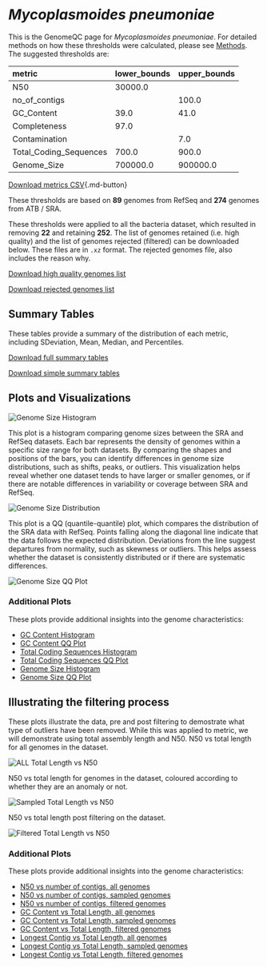 # *Mycoplasmoides pneumoniae*

This is the GenomeQC page for *Mycoplasmoides pneumoniae*. For detailed methods on how these thresholds were calculated, please see [Methods](../../methods.md).
The suggested thresholds are: 

| metric                 | lower_bounds   | upper_bounds   |
|:-----------------------|:---------------|:---------------|
| N50                    | 30000.0        |                |
| no_of_contigs          |                | 100.0          |
| GC_Content             | 39.0           | 41.0           |
| Completeness           | 97.0           |                |
| Contamination          |                | 7.0            |
| Total_Coding_Sequences | 700.0          | 900.0          |
| Genome_Size            | 700000.0       | 900000.0       |

[Download metrics CSV](Mycoplasmoides_pneumoniae_metrics.csv){.md-button}


These thresholds are based on **89** genomes from RefSeq and **274** genomes from ATB / SRA.

These thresholds were applied to all the bacteria dataset, which resulted in removing **22** and retaining **252**.
The list of genomes retained (i.e. high quality) and the list of genomes rejected (filtered) can be downloaded below. These files are in `.xz` format. The rejected genomes file, also includes the reason why.

[Download high quality genomes list](Mycoplasmoides_pneumoniae_high_quality_genomes.csv.xz)


[Download rejected genomes list](Mycoplasmoides_pneumoniae_filtered_out_genomes.csv.xz)



## Summary Tables
These tables provide a summary of the distribution of each metric, including SDeviation, Mean, Median, and Percentiles.

[Download full summary tables](summary.csv)

[Download simple summary tables](selected_summary.csv)

## Plots and Visualizations

![Genome Size Histogram](Genome_Size_refseq_histogram_kde.png)

This plot is a histogram comparing genome sizes between the SRA and RefSeq datasets. Each bar represents the density of genomes within a specific size range for both datasets. By comparing the shapes and positions of the bars, you can identify differences in genome size distributions, such as shifts, peaks, or outliers. This visualization helps reveal whether one dataset tends to have larger or smaller genomes, or if there are notable differences in variability or coverage between SRA and RefSeq.

![Genome Size Distribution](Genome_Size_refseq_histogram_kde.png)

This plot is a QQ (quantile-quantile) plot, which compares the distribution of the SRA data with RefSeq. Points falling along the diagonal line indicate that the data follows the expected distribution. Deviations from the line suggest departures from normality, such as skewness or outliers. This helps assess whether the dataset is consistently distributed or if there are systematic differences.

![Genome Size QQ Plot](Genome_Size_refseq_qqplot.png)

### Additional Plots

These plots provide additional insights into the genome characteristics:

- [GC Content Histogram](GC_Content_refseq_histogram_kde.png)
- [GC Content QQ Plot](GC_Content_refseq_qqplot.png)
- [Total Coding Sequences Histogram](Total_Coding_Sequences_refseq_histogram_kde.png)
- [Total Coding Sequences QQ Plot](Total_Coding_Sequences_refseq_qqplot.png)
- [Genome Size Histogram](Genome_Size_refseq_histogram_kde.png)
- [Genome Size QQ Plot](Genome_Size_refseq_qqplot.png)
## Illustrating the filtering process
These plots illustrate the data, pre and post filtering to demostrate what type of outliers have been removed. While this was applied to metric, we will demonstrate using total assembly length and N50.
N50 vs total length for all genomes in the dataset.

![ALL Total Length vs N50](Mycoplasmoides_pneumoniae_all_total_length_N50.png)

N50 vs total length for genomes in the dataset, coloured according to whether they are an anomaly or not.

![Sampled Total Length vs N50](Mycoplasmoides_pneumoniae_sample_total_length_N50.png)

N50 vs total length post filtering on the dataset.

![Filtered Total Length vs N50](Mycoplasmoides_pneumoniae_filt_total_length_N50.png)

### Additional Plots

These plots provide additional insights into the genome characteristics:

- [N50 vs number of contigs, all genomes](Mycoplasmoides_pneumoniae_all_N50_number.png)
- [N50 vs number of contigs, sampled genomes](Mycoplasmoides_pneumoniae_sample_N50_number.png)
- [N50 vs number of contigs, filtered genomes](Mycoplasmoides_pneumoniae_filt_N50_number.png)
- [GC Content vs Total Length, all genomes](Mycoplasmoides_pneumoniae_all_total_length_GC_Content.png)
- [GC Content vs Total Length, sampled genomes](Mycoplasmoides_pneumoniae_sample_total_length_GC_Content.png)
- [GC Content vs Total Length, filtered genomes](Mycoplasmoides_pneumoniae_filt_total_length_GC_Content.png)
- [Longest Contig vs Total Length, all genomes](Mycoplasmoides_pneumoniae_all_total_length_longest.png)
- [Longest Contig vs Total Length, sampled genomes](Mycoplasmoides_pneumoniae_sample_total_length_longest.png)
- [Longest Contig vs Total Length, filtered genomes](Mycoplasmoides_pneumoniae_filt_total_length_longest.png)
